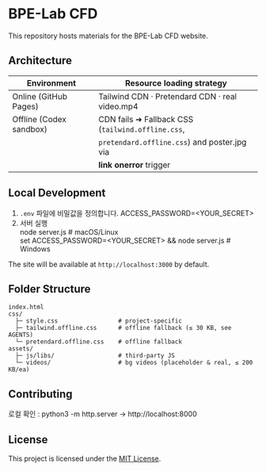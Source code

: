# BPE-Lab CFD

This repository hosts materials for the BPE-Lab CFD website.

## Architecture
| Environment            | Resource loading strategy                           |
|------------------------|-----------------------------------------------------|
| Online (GitHub Pages)  | Tailwind CDN · Pretendard CDN · real video.mp4      |
| Offline (Codex sandbox)| CDN fails ➜ Fallback CSS (`tailwind.offline.css`,   |
|                        | `pretendard.offline.css`) and poster.jpg via        |
|                        | **link onerror** trigger                            |

<!-- *오프라인 컨테이너는 JS 차단 상태일 수도 있으나, CDN 404 상황까지 아우르기 위해 onerror 방식을 기본값으로 채택합니다.* -->
<!-- Mobile viewport (≤ 768 px)는 Tailwind mobile-first 기본값으로 자동 대응됩니다. -->

## Local Development
1. `.env` 파일에 비밀값을 정의합니다.
   ACCESS_PASSWORD=<YOUR_SECRET>
2. 서버 실행  
   node server.js            # macOS/Linux  
   set ACCESS_PASSWORD=<YOUR_SECRET> && node server.js   # Windows

The site will be available at `http://localhost:3000` by default.

## Folder Structure
```
index.html
css/
  ├─ style.css                 # project-specific
  ├─ tailwind.offline.css      # offline fallback (≤ 30 KB, see AGENTS)
  └─ pretendard.offline.css    # offline fallback
assets/
  ├─ js/libs/                  # third-party JS
  └─ videos/                   # bg videos (placeholder & real, ≤ 200 KB/ea)
```

## Contributing
로컬 확인 : python3 -m http.server → http://localhost:8000

## License

This project is licensed under the [MIT License](LICENSE).


